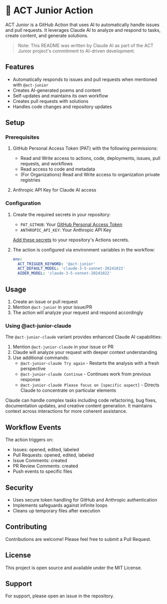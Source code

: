 # 🧒 ACT Junior Action

ACT Junior is a GitHub Action that uses AI to automatically handle issues and pull requests. It leverages Claude AI to analyze and respond to tasks, create content, and generate solutions.

> Note: This README was written by Claude AI as part of the ACT Junior project's commitment to AI-driven development.

## Features

- Automatically responds to issues and pull requests when mentioned with `@act-junior`
- Creates AI-generated poems and content
- Self-updates and maintains its own workflow
- Creates pull requests with solutions
- Handles code changes and repository updates

## Setup

### Prerequisites

1. GitHub Personal Access Token (PAT) with the following permissions:
   - Read and Write access to actions, code, deployments, issues, pull requests, and workflows
   - Read access to code and metadata
   - (For Organizations) Read and Write access to organization private registries

2. Anthropic API Key for Claude AI access

### Configuration

1. Create the required secrets in your repository:
   - `PAT_GITHUB`: Your [GitHub Personal Access Token](https://github.com/settings/personal-access-tokens/new)
   - `ANTHROPIC_API_KEY`: Your Anthropic API Key

   [Add these secrets](https://github.com/settings/secrets/actions/new) to your repository's Actions secrets.

2. The action is configured via environment variables in the workflow:
   ```yaml
   env:
     ACT_TRIGGER_KEYWORD: '@act-junior'
     ACT_DEFAULT_MODEL: 'claude-3-5-sonnet-20241022'
     AIDER_MODEL: 'claude-3-5-sonnet-20241022'
   ```

## Usage

1. Create an issue or pull request
2. Mention `@act-junior` in your issue/PR
3. The action will analyze your request and respond accordingly

### Using @act-junior-claude

The `@act-junior-claude` variant provides enhanced Claude AI capabilities:

1. Mention `@act-junior-claude` in your issue or PR
2. Claude will analyze your request with deeper context understanding
3. Use additional commands:
   - `@act-junior-claude Try again` - Restarts the analysis with a fresh perspective
   - `@act-junior-claude Continue` - Continues work from previous response
   - `@act-junior-claude Please focus on [specific aspect]` - Directs Claude to concentrate on particular elements

Claude can handle complex tasks including code refactoring, bug fixes, documentation updates, and creative content generation. It maintains context across interactions for more coherent assistance.

## Workflow Events

The action triggers on:
- Issues: opened, edited, labeled
- Pull Requests: opened, edited, labeled
- Issue Comments: created
- PR Review Comments: created
- Push events to specific files

## Security

- Uses secure token handling for GitHub and Anthropic authentication
- Implements safeguards against infinite loops
- Cleans up temporary files after execution

## Contributing

Contributions are welcome! Please feel free to submit a Pull Request.

## License

This project is open source and available under the MIT License.

## Support

For support, please open an issue in the repository.
